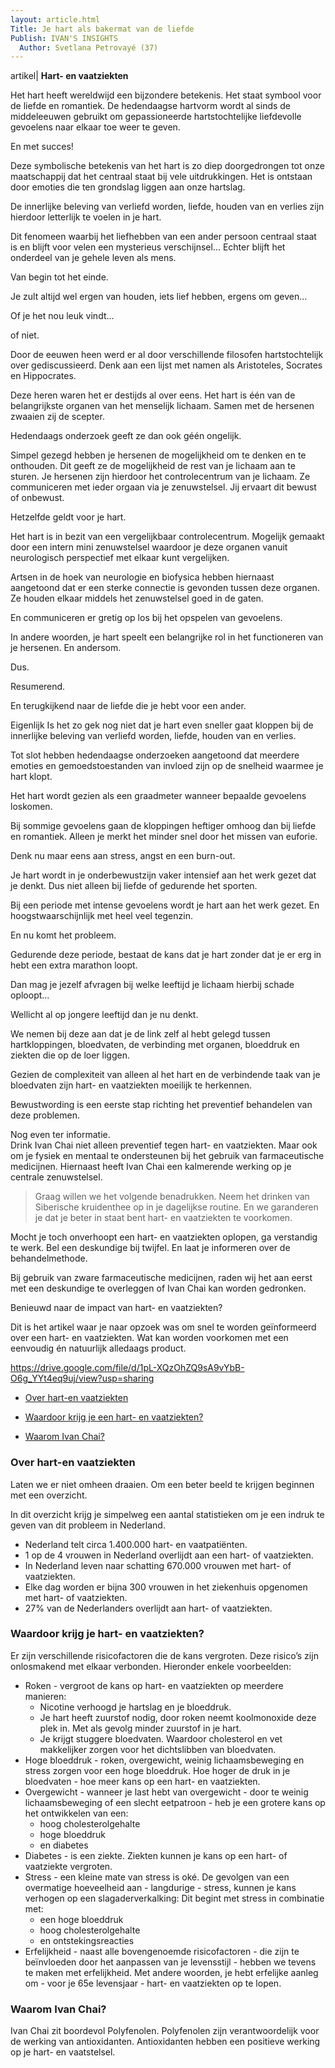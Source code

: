 ```yaml
---
layout: article.html
Title: Je hart als bakermat van de liefde 
Publish: IVAN'S INSIGHTS
  Author: Svetlana Petrovayé (37)
---
```

artikel| **Hart- en vaatziekten**

Het hart heeft wereldwijd een bijzondere betekenis. Het staat symbool voor de liefde en romantiek. De hedendaagse hartvorm wordt al sinds de middeleeuwen gebruikt om gepassioneerde hartstochtelijke liefdevolle gevoelens naar elkaar toe weer te geven. 

En met succes!

Deze symbolische betekenis van het hart is zo diep doorgedrongen tot onze maatschappij dat het centraal staat bij vele uitdrukkingen. Het is ontstaan door emoties die ten grondslag liggen aan onze hartslag. 

De innerlijke beleving van verliefd worden, liefde, houden van en verlies zijn hierdoor letterlijk te voelen in je hart. 

Dit fenomeen waarbij het liefhebben van een ander persoon centraal staat is en blijft voor velen een mysterieus verschijnsel... Echter blijft het onderdeel van je gehele leven als mens. 

Van begin tot het einde. 

Je zult altijd wel ergen van houden, iets lief hebben, ergens om geven...

Of je het nou leuk vindt...

of niet. 

Door de eeuwen heen werd er al door verschillende filosofen hartstochtelijk over gediscussieerd. Denk aan een lijst met namen als Aristoteles, Socrates en Hippocrates. 

Deze heren waren het er destijds al over eens. Het hart is één van de belangrijkste organen van het menselijk lichaam. Samen met de hersenen zwaaien zij de scepter. 

Hedendaags onderzoek geeft ze dan ook géén ongelijk. 

Simpel gezegd hebben je hersenen de mogelijkheid om te denken en te onthouden. Dit geeft ze de mogelijkheid de rest van je lichaam aan te sturen. Je hersenen zijn hierdoor het controlecentrum van je lichaam. Ze communiceren met ieder orgaan via je zenuwstelsel. Jij ervaart dit bewust of onbewust. 

Hetzelfde geldt voor je hart.

Het hart is in bezit van een vergelijkbaar controlecentrum. Mogelijk gemaakt door een intern mini zenuwstelsel waardoor je deze organen vanuit neurologisch perspectief met elkaar kunt vergelijken. 

Artsen in de hoek van neurologie en biofysica hebben hiernaast aangetoond dat er een sterke connectie is gevonden tussen deze organen. Ze houden elkaar middels het zenuwstelsel goed in de gaten. 

En communiceren er gretig op los bij het opspelen van gevoelens. 

In andere woorden, je hart speelt een belangrijke rol in het functioneren van je hersenen. En andersom. 

Dus. 

Resumerend.

En terugkijkend naar de liefde die je hebt voor een ander. 

Eigenlijk Is het zo gek nog niet dat je hart even sneller gaat kloppen bij de innerlijke beleving van verliefd worden, liefde, houden van en verlies.

Tot slot hebben hedendaagse onderzoeken aangetoond dat meerdere emoties en gemoedstoestanden van invloed zijn op de snelheid waarmee je hart klopt.

Het hart wordt gezien als een graadmeter wanneer bepaalde gevoelens loskomen. 

Bij sommige gevoelens gaan de kloppingen heftiger omhoog dan bij liefde en romantiek. Alleen je merkt het minder snel door het missen van euforie. 

Denk nu maar eens aan stress, angst en een burn-out.

Je hart wordt in je onderbewustzijn vaker intensief aan het werk gezet dat je denkt. Dus niet alleen bij liefde of gedurende het sporten.

Bij een periode met intense gevoelens wordt je hart aan het werk gezet. En hoogstwaarschijnlijk met heel veel tegenzin.

En nu komt het probleem. 

Gedurende deze periode, bestaat de kans dat je hart zonder dat je er erg in hebt een extra marathon loopt. 

Dan mag je jezelf afvragen bij welke leeftijd je lichaam hierbij schade oploopt...

Wellicht al op jongere leeftijd dan je nu denkt. 

We nemen bij deze aan dat je de link zelf al hebt gelegd tussen hartkloppingen, bloedvaten, de verbinding met organen, bloeddruk en ziekten die op de loer liggen. 
 
Gezien de complexiteit van alleen al het hart en de verbindende taak van je bloedvaten zijn hart- en vaatziekten moeilijk te herkennen.

Bewustwording is een eerste stap richting het preventief behandelen van deze problemen.

Nog even ter informatie. <br>
Drink Ivan Chai niet alleen preventief tegen hart- en vaatziekten. Maar ook om je fysiek en mentaal te ondersteunen bij het gebruik van farmaceutische medicijnen. Hiernaast heeft Ivan Chai een kalmerende werking op je centrale zenuwstelsel. 

> Graag willen we het volgende benadrukken. Neem het drinken van Siberische kruidenthee op in je dagelijkse routine. En we garanderen je dat je beter in staat bent hart- en vaatziekten te voorkomen.

Mocht je toch onverhoopt een hart- en vaatziekten oplopen, ga verstandig te werk. Bel een deskundige bij twijfel. En laat je informeren over de behandelmethode.

Bij gebruik van zware farmaceutische medicijnen, raden wij het aan eerst met een deskundige te overleggen of Ivan Chai kan worden gedronken.

Benieuwd naar de impact van hart- en vaatziekten?

Dit is het artikel waar je naar opzoek was om snel te worden geïnformeerd over een hart- en vaatziekten. Wat kan worden voorkomen met een eenvoudig én natuurlijk alledaags product.

https://drive.google.com/file/d/1pL-XQzOhZQ9sA9vYbB-O6g_YYt4eq9uj/view?usp=sharing

* [Over hart-en vaatziekten](#over-hart-en-vaatziekten)

* [Waardoor krijg je een hart- en vaatziekten?](#Waardoor-krijg-je-een-hart-en-vaatziekten)

* [Waarom Ivan Chai?](#waarom-ivan-chai)

### Over hart-en vaatziekten
Laten we er niet omheen draaien. Om een beter beeld te krijgen beginnen met een overzicht. 

In dit overzicht krijg je simpelweg een aantal statistieken om je een indruk te geven van dit probleem in Nederland.

* Nederland telt circa 1.400.000 hart- en vaatpatiënten.
* 1 op de 4 vrouwen in Nederland overlijdt aan een hart- of vaatziekten.
* In Nederland leven naar schatting 670.000 vrouwen met hart- of vaatziekten.
* Elke dag worden er bijna 300 vrouwen in het ziekenhuis opgenomen met hart- of vaatziekten.
* 27% van de Nederlanders overlijdt aan hart- of vaatziekten.

### Waardoor krijg je hart- en vaatziekten?
Er zijn verschillende risicofactoren die de kans vergroten. Deze risico’s zijn onlosmakend met elkaar verbonden. Hieronder enkele voorbeelden:
* Roken - vergroot de kans op hart- en vaatziekten op meerdere manieren:
  - Nicotine verhoogd je hartslag en je bloeddruk.
  - Je hart heeft zuurstof nodig, door roken neemt koolmonoxide deze plek in. Met als gevolg minder zuurstof in je hart.
  - Je krijgt stuggere bloedvaten. Waardoor cholesterol en vet makkelijker zorgen voor het dichtslibben van bloedvaten.
* Hoge bloeddruk - roken, overgewicht, weinig lichaamsbeweging en stress zorgen voor een hoge bloeddruk. Hoe hoger de druk in je bloedvaten - hoe meer kans op een hart- en vaatziekten.
* Overgewicht - wanneer je last hebt van overgewicht - door te weinig lichaamsbeweging of een slecht eetpatroon - heb je een grotere kans op het ontwikkelen van een:
  - hoog cholesterolgehalte
  - hoge bloeddruk
  - en diabetes
* Diabetes - is een ziekte. Ziekten kunnen je kans op een hart- of vaatziekte vergroten.
* Stress - een kleine mate van stress is oké. De gevolgen van een overmatige hoeveelheid aan - langdurige - stress, kunnen je kans verhogen op een slagaderverkalking:
Dit begint met stress in combinatie met:
  - een hoge bloeddruk
  - hoog cholesterolgehalte
  - en ontstekingsreacties <br>
* Erfelijkheid - naast alle bovengenoemde risicofactoren - die zijn te beïnvloeden door het aanpassen van je levensstijl - hebben we tevens te maken met erfelijkheid. Met andere woorden, je hebt erfelijke aanleg om - voor je 65e levensjaar - hart- en vaatziekten op te lopen.

### Waarom Ivan Chai?

Ivan Chai zit boordevol Polyfenolen. Polyfenolen zijn verantwoordelijk voor de werking van antioxidanten. Antioxidanten hebben een positieve werking op je hart- en vaatstelsel.
